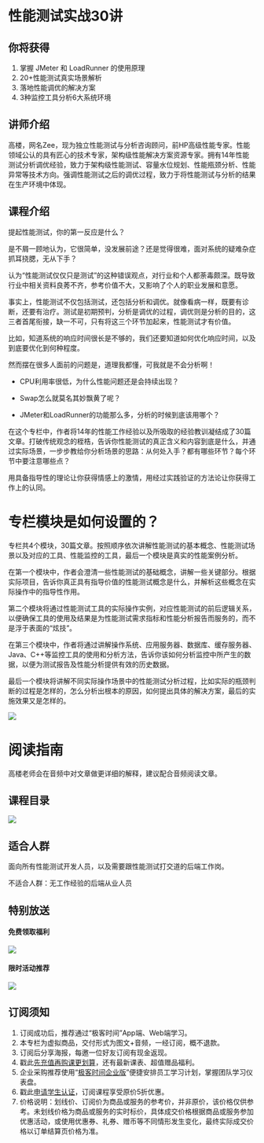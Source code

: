 # 性能测试实战30讲

## 你将获得

1.  掌握 JMeter 和 LoadRunner 的使用原理
2.  20+性能测试真实场景解析
3.  落地性能调优的解决方案
4.  3种监控工具分析6大系统环境

  

## 讲师介绍

高楼，网名Zee，现为独立性能测试与分析咨询顾问，前HP高级性能专家。性能领域公认的具有匠心的技术专家，架构级性能解决方案资源专家。拥有14年性能测试分析调优经验，致力于架构级性能测试、容量水位规划、性能瓶颈分析、性能异常等技术方向。强调性能测试之后的调优过程，致力于将性能测试与分析的结果在生产环境中体现。

  

## 课程介绍

提起性能测试，你的第一反应是什么？

是不屑一顾地认为，它很简单，没发展前途？还是觉得很难，面对系统的疑难杂症抓耳挠腮，无从下手？

认为“性能测试仅仅只是测试”的这种错误观点，对行业和个人都荼毒颇深。既导致行业中相关资料良莠不齐，参考价值不大，又影响了个人的职业发展和意愿。

事实上，性能测试不仅包括测试，还包括分析和调优。就像看病一样，既要有诊断，还要有治疗。测试是初期预判，分析是调优的过程，调优则是分析的目的，这三者首尾衔接，缺一不可，只有将这三个环节加起来，性能测试才有价值。

比如，知道系统的响应时间很长是不够的，我们还要知道如何优化响应时间，以及到底要优化到何种程度。

然而摆在很多人面前的问题是，道理我都懂，可我就是不会分析啊！

*   CPU利用率很低，为什么性能问题还是会持续出现？
    
*   Swap怎么就莫名其妙飘黄了呢？
    
*   JMeter和LoadRunner的功能那么多，分析的时候到底该用哪个？
    

在这个专栏中，作者将14年的性能工作经验以及所吸取的经验教训凝结成了30篇文章。打破传统观念的桎梏，告诉你性能测试的真正含义和内容到底是什么，并通过实际场景，一步步教给你分析场景的思路：从何处入手？都有哪些环节？每个环节中要注意哪些点？

用具备指导性的理论让你获得情感上的激情，用经过实践验证的方法论让你获得工作上的认同。

# 专栏模块是如何设置的？

专栏共4个模块，30篇文章。按照顺序依次讲解性能测试的基本概念、性能测试场景以及对应的工具、性能监控的工具，最后一个模块是真实的性能案例分析。

在第一个模块中，作者会澄清一些性能测试的基础概念，讲解一些关键部分。根据实际项目，告诉你真正具有指导价值的性能测试概念是什么，并解析这些概念在实际操作中的指导性作用。

第二个模块将通过性能测试工具的实际操作实例，对应性能测试的前后逻辑关系，以便确保工具的使用及结果是为性能测试需求指标和性能分析报告而服务的，而不是浮于表面的“炫技”。

在第三个模块中，作者将通过讲解操作系统、应用服务器、数据库、缓存服务器、Java、C++等监控工具的使用和分析方法，告诉你该如何分析监控中所产生的数据，以便为测试报告及性能分析提供有效的历史数据。

最后一个模块将讲解不同实际操作场景中的性能测试分析过程，比如实际的瓶颈判断的过程是怎样的，怎么分析出根本的原因，如何提出具体的解决方案，最后的实施效果又是怎样的。

![](https://static001.geekbang.org/resource/image/31/4e/31dfa4e0cccfcfb0175d12af425a3f4e.jpeg)

# 阅读指南

高楼老师会在音频中对文章做更详细的解释，建议配合音频阅读文章。

  

## 课程目录

![](https://static001.geekbang.org/resource/image/b8/f3/b8bd9c66d8ef5dd579e6f5532d4832f3.jpg)

  

## 适合人群

面向所有性能测试开发人员，以及需要跟性能测试打交道的后端工作岗。

不适合人群：无工作经验的后端从业人员

  

## 特别放送

#### 免费领取福利

[![](https://static001.geekbang.org/resource/image/b0/9b/b01d6e3d17b9708b70b81ce043e4e69b.jpg?wh=1035x360)](https://u.geekbang.org/subject/intro/1000861?utm_source=zhuanlanxiangqingye&utm_medium=app&utm_term=appzhuanlanxiangqingye&gk_cus_user_wechat=university)  
  

#### 限时活动推荐

[![](https://static001.geekbang.org/resource/image/67/a0/6720f5d50b4b38abbf867facdef728a0.png?wh=1035x360)](https://shop18793264.m.youzan.com/wscgoods/detail/2fmoej9krasag5p?dc_ps=2913145716543073286.200001)

  

## 订阅须知

1.  订阅成功后，推荐通过“极客时间”App端、Web端学习。
2.  本专栏为虚拟商品，交付形式为图文+音频，一经订阅，概不退款。
3.  订阅后分享海报，每邀一位好友订阅有现金返现。
4.  戳此[先充值再购课更划算](https://shop18793264.m.youzan.com/wscgoods/detail/2fmoej9krasag5p?scan=1&activity=none&from=kdt&qr=directgoods_1541158976&shopAutoEnter=1)，还有最新课表、超值赠品福利。
5.  企业采购推荐使用“[极客时间企业版](https://b.geekbang.org/?utm_source=geektime&utm_medium=columnintro&utm_campaign=newregister&gk_source=2021020901_gkcolumnintro_newregister)”便捷安排员工学习计划，掌握团队学习仪表盘。
6.  戳此[申请学生认证](https://promo.geekbang.org/activity/student-certificate?utm_source=geektime&utm_medium=caidanlan1)，订阅课程享受原价5折优惠。
7.  价格说明：划线价、订阅价为商品或服务的参考价，并非原价，该价格仅供参考。未划线价格为商品或服务的实时标价，具体成交价格根据商品或服务参加优惠活动，或使用优惠券、礼券、赠币等不同情形发生变化，最终实际成交价格以订单结算页价格为准。
